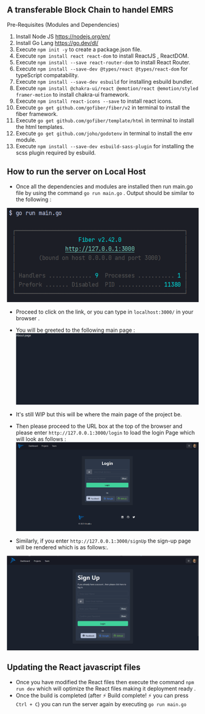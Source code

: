 ## A transferable Block Chain to handel EMRS ##

Pre-Requisites (Modules and Dependencies)

1. Install Node JS https://nodejs.org/en/
2. Install Go Lang https://go.dev/dl/
3. Execute `npm init -y` to create a package.json file.
4. Execute `npm install react react-dom` to install ReactJS , ReactDOM.
5. Execute `npm install --save react-router-dom` to install React Router.
6. Execute `npm install --save-dev @types/react @types/react-dom` for typeScript compatability.
7. Execute `npm install --save-dev esbuild` for installing esbuild bundler.
8. Execute `npm install @chakra-ui/react @emotion/react @emotion/styled framer-motion` to install chakra-ui framework.
9. Execute `npm install react-icons --save` to install react icons.
10. Execute `go get github.com/gofiber/fiber/v2` in terminal to install the fiber framework.
11. Execute `go get github.com/gofiber/template/html` in terminal to install the html templates.
12. Execute `go get github.com/joho/godotenv` in terminal to install the env module.
13. Execute `npm install --save-dev esbuild-sass-plugin` for installing the scss plugin required by esbuild.

## How to run the server on Local Host ##

* Once all the dependencies and modules are installed then run main.go file by using the command 
`go run main.go` . Output should be similar to the following :

![img.png](img.png)

* Proceed to click on the link, or you can type in `localhost:3000/` in your browser . 

* You will be greeted to the following main page :
![img_1.png](img_1.png)

* It's still WIP but this will be where the main page of the project be.

* Then please proceed to the URL box at the top of the browser and please enter `http://127.0.0.1:3000/login` to load the login Page which will look as follows : 
![img_2.png](img_2.png)

* Similarly, if you enter `http://127.0.0.1:3000/signUp` the sign-up page will be rendered which is as follows:.

![img_3.png](img_3.png)


## Updating the React javascript files ##

* Once you have modified the React files then execute the command `npm run dev` which will optimize the React
files making it deployment ready . 
* Once the build is completed (after ⚡ Build complete! ⚡ you can press `Ctrl + C`) you can run the server again by executing `go run main.go`


